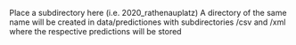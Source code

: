 Place a subdirectory here (i.e. 2020_rathenauplatz)
A directory of the same name will be created in data/predictiones with subdirectories
/csv and /xml where the respective predictions will be stored